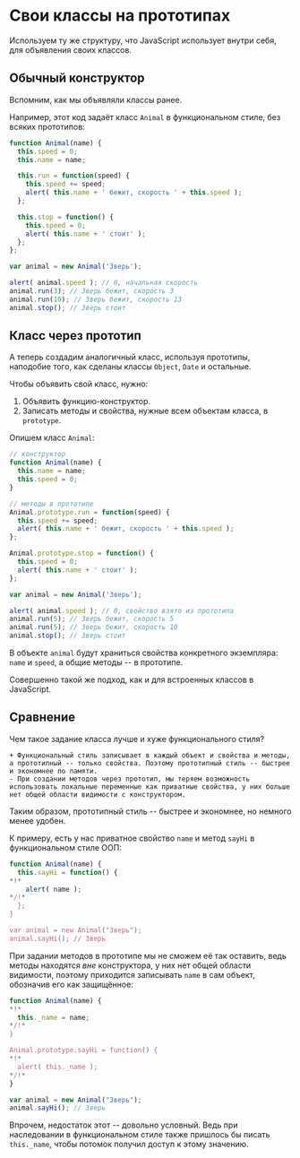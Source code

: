 # Свои классы на прототипах

Используем ту же структуру, что JavaScript использует внутри себя, для объявления своих классов.

## Обычный конструктор

Вспомним, как мы объявляли классы ранее.

Например, этот код задаёт класс `Animal` в функциональном стиле, без всяких прототипов:

```js run
function Animal(name) {
  this.speed = 0;
  this.name = name;

  this.run = function(speed) {
    this.speed += speed;
    alert( this.name + ' бежит, скорость ' + this.speed );
  };

  this.stop = function() {
    this.speed = 0;
    alert( this.name + ' стоит' );
  };
};

var animal = new Animal('Зверь');

alert( animal.speed ); // 0, начальная скорость
animal.run(3); // Зверь бежит, скорость 3
animal.run(10); // Зверь бежит, скорость 13
animal.stop(); // Зверь стоит
```

## Класс через прототип

А теперь создадим аналогичный класс, используя прототипы, наподобие того, как сделаны классы `Object`, `Date` и остальные.

Чтобы объявить свой класс, нужно:

1. Объявить функцию-конструктор.
2. Записать методы и свойства, нужные всем объектам класса, в `prototype`.

Опишем класс `Animal`:

```js run
// конструктор
function Animal(name) {
  this.name = name;
  this.speed = 0;
}

// методы в прототипе
Animal.prototype.run = function(speed) {
  this.speed += speed;
  alert( this.name + ' бежит, скорость ' + this.speed );
};

Animal.prototype.stop = function() {
  this.speed = 0;
  alert( this.name + ' стоит' );
};

var animal = new Animal('Зверь');

alert( animal.speed ); // 0, свойство взято из прототипа
animal.run(5); // Зверь бежит, скорость 5
animal.run(5); // Зверь бежит, скорость 10
animal.stop(); // Зверь стоит
```

В объекте `animal` будут храниться свойства конкретного экземпляра: `name` и `speed`, а общие методы -- в прототипе.

Совершенно такой же подход, как и для встроенных классов в JavaScript.

## Сравнение

Чем такое задание класса лучше и хуже функционального стиля?

```compare
+ Функциональный стиль записывает в каждый объект и свойства и методы, а прототипный -- только свойства. Поэтому прототипный стиль -- быстрее и экономнее по памяти.
- При создании методов через прототип, мы теряем возможность использовать локальные переменные как приватные свойства, у них больше нет общей области видимости с конструктором.
```

Таким образом, прототипный стиль -- быстрее и экономнее, но немного  менее удобен.

К примеру, есть у нас приватное свойство `name` и метод `sayHi` в функциональном стиле ООП:

```js run
function Animal(name) {
  this.sayHi = function() {
*!*
    alert( name );
*/!*
  };
}

var animal = new Animal("Зверь");
animal.sayHi(); // Зверь
```

При задании методов в прототипе мы не сможем её так оставить, ведь методы находятся *вне* конструктора, у них нет общей области видимости, поэтому приходится записывать `name` в сам объект, обозначив его как защищённое:

```js run
function Animal(name) {
*!*
  this._name = name;
*/!*
}

Animal.prototype.sayHi = function() {
*!*
  alert( this._name );
*/!*
}

var animal = new Animal("Зверь");
animal.sayHi(); // Зверь
```

Впрочем, недостаток этот -- довольно условный. Ведь при наследовании в функциональном стиле также пришлось бы писать `this._name`, чтобы потомок получил доступ к этому значению.
